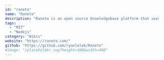 ```yaml
---
id: "raneto"
name: "Raneto"
description: "Raneto is an open source Knowledgebase platform that uses static Markdown files to power your Knowledgebase."
tags:
  - "MIT"
  - "Nodejs"
category: "Wikis"
website: "https://raneto.com/"
github: "https://github.com/ryanlelek/Raneto"
#image: "/placeholder.svg?height=300&width=400"
---
```


